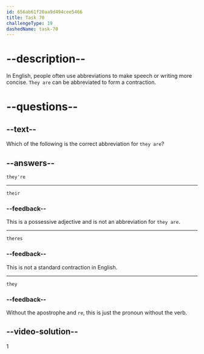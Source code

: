 ```yaml
---
id: 656ab61f20aa9d494cee5466
title: Task 70
challengeType: 19
dashedName: task-70
---
```


# --description--

In English, people often use abbreviations to make speech or writing more concise. `They are` can be abbreviated to form a contraction.

# --questions--

## --text--

Which of the following is the correct abbreviation for `they are`?

## --answers--

`they're`

---

`their`

### --feedback--

This is a possessive adjective and is not an abbreviation for `they are`.

---

`theres`

### --feedback--

This is not a standard contraction in English.

---

`they`

### --feedback--

Without the apostrophe and `re`, this is just the pronoun without the verb.

## --video-solution--

1
